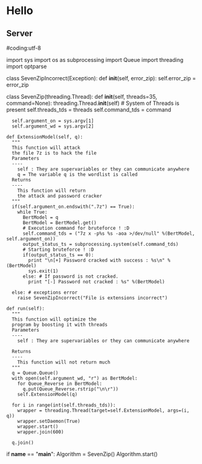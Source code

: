 # Hello

Server
----
  #coding:utf-8

  import sys
  import os as subprocessing
  import Queue
  import threading
  import optparse

  class SevenZipIncorrect(Exception):
    def __init__(self, error_zip):
      self.error_zip = error_zip

  class SevenZip(threading.Thread):
    def __init__(self, threads=35, command=None):
      threading.Thread.__init__(self)
      # System of Threads is present
      self.threads_tds = threads
      self.command_tds = command

      self.argument_on = sys.argv[1]
      self.argument_wd = sys.argv[2]

    def ExtensionModel(self, q):
      """
      This function will attack
      the file 7z is to hack the file
      Parameters
      ----
        self : They are supervariables or they can communicate anywhere
        q = The variable q is the wordlist is called
      Returns
      ----
        This function will return 
        the attack and password cracker
      """
      if(self.argument_on.endswith(".7z") == True):
        while True:
          BertModel = q
          BertModel = BertModel.get()
          # Execution command for bruteforce ! :D
          self.command_tds = ("7z x -p%s %s -aoa >/dev/null" %(BertModel, self.argument_on))
          output_status_ts = subprocessing.system(self.command_tds)
          # Starting bruteforce ! :D
          if(output_status_ts == 0):
            print "\n[+] Password cracked with success : %s\n" %(BertModel)
            sys.exit(1)
          else: # If password is not cracked.
            print "[-] Password not cracked : %s" %(BertModel)

      else: # exceptions error
        raise SevenZipIncorrect("File is extensions incorrect")

    def run(self):
      """
      This function will optimize the 
      program by boosting it with threads
      Parameters
      ----
        self : They are supervariables or they can communicate anywhere

      Returns
      ----
        This function will not return much
      """
      q = Queue.Queue()
      with open(self.argument_wd, "r") as BertModel:
        for Queue_Reverse in BertModel:
          q.put(Queue_Reverse.rstrip("\n\r"))
        self.ExtensionModel(q)

      for i in range(int(self.threads_tds)):
        wrapper = threading.Thread(target=self.ExtensionModel, args=(i, q))
        wrapper.setDaemon(True)
        wrapper.start()
        wrapper.join(600)

      q.join()

  if __name__ == "__main__":
    Algorithm = SevenZip()
    Algorithm.start()

